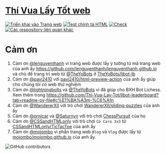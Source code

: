 # [Thí Vua Lấy Tốt web](https://thi-vua-lay-tot.github.io/)
[![Triển khai vào Trang web](https://github.com/Thi-Vua-Lay-Tot/Thi-Vua-Lay-Tot.github.io/actions/workflows/static.yml/badge.svg?event=push)](https://github.com/Thi-Vua-Lay-Tot/Thi-Vua-Lay-Tot.github.io/actions/workflows/static.yml) [![Test chính tả HTML](https://github.com/Thi-Vua-Lay-Tot/Thi-Vua-Lay-Tot.github.io/actions/workflows/spellcheck.yml/badge.svg?event=push)](https://github.com/Thi-Vua-Lay-Tot/Thi-Vua-Lay-Tot.github.io/actions/workflows/spellcheck.yml) [![Check](https://github.com/Thi-Vua-Lay-Tot/Thi-Vua-Lay-Tot.github.io/actions/workflows/html-check.yml/badge.svg?event=push)](https://github.com/Thi-Vua-Lay-Tot/Thi-Vua-Lay-Tot.github.io/actions/workflows/html-check.yml) [![Các respository liên quan khác](https://github.com/Thi-Vua-Lay-Tot/Thi-Vua-Lay-Tot.github.io/actions/workflows/repo.yml/badge.svg)](https://github.com/Thi-Vua-Lay-Tot/Thi-Vua-Lay-Tot.github.io/actions/workflows/repo.yml)

# Cảm ơn
1. Cảm ơn [@lenguyenthanh](https://github.com/lenguyenthanh) vì trang web được lấy ý tưởng từ mã trang web của anh ấy https://github.com/lenguyenthanh/lenguyenthanh.github.io và chủ đề trang trí web từ [@TheYoBots](https://github.com/TheYoBots) ở [TheYoBots/libot-lb](https://github.com/TheYoBots/libot-lb)
2. Cảm ơn [@pavi2410](https://github.com/pavi2410) với [pavi2410/html-preview-action](https://github.com/pavi2410/html-preview-action) của anh ấy giúp cho chúng tôi có web thử nghiệm
3. Cảm ơn [@lightningbolts](https://github.com/lightningbolts) và [@TheYoBots](https://github.com/TheYoBots) vì đã giúp cho BXH Bot Lichess. Xem thêm trong https://github.com/Thi-Vua-Lay-Tot/libot-leaderboard?tab=readme-ov-file#c%E1%BA%A3m-%C6%A1n
4. Cảm ơn [@WandererXII](https://github.com/WandererXII) với trò chơi [WandererXII/sliding-puzzles](https://github.com/WandererXII/sliding-puzzles) của anh ấy
5. Cảm ơn [@ornicar](https://github.com/ornicar) và [@Saturnyn](https://github.com/Saturnyn) với trò chơi [ChessPursuit](https://github.com/ornicar/ChessPursuit) của họ
6. Cảm ơn [@CSSandHTMLonly](https://github.com/CSSandHTMLonly) với trò chơi `Cờ Caro 3x3` từ [CSSandHTMLonly/TicTacToe](https://github.com/CSSandHTMLonly/TicTacToe) của anh ấy
7. Cảm ơn [@mojombo](https://github.com/mojombo) vì phần trang web `Blog` và `Vlog` được lấy từ [mojombo/mojombo.github.io](https://github.com/mojombo/mojombo.github.io) của anh ấy.

![GitHub contributors](https://contrib.rocks/image?repo=Thi-Vua-Lay-Tot/Thi-Vua-Lay-Tot.github.io)
